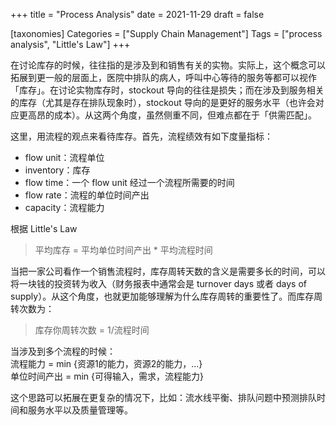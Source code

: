 +++
title = "Process Analysis"
date = 2021-11-29
draft = false

[taxonomies]
Categories = ["Supply Chain Management"]
Tags = ["process analysis", "Little's Law"]
+++

在讨论库存的时候，往往指的是涉及到和销售有关的实物。实际上，这个概念可以拓展到更一般的层面上，医院中排队的病人，呼叫中心等待的服务等都可以视作「库存」。在讨论实物库存时，stockout 导向的往往是损失；而在涉及到服务相关的库存（尤其是存在排队现象时），stockout 导向的是更好的服务水平（也许会对应更高昂的成本）。从这两个角度，虽然侧重不同，但难点都在于「供需匹配」。
<!-- more -->

这里，用流程的观点来看待库存。首先，流程绩效有如下度量指标：
- flow unit：流程单位
- inventory：库存
- flow time：一个 flow unit 经过一个流程所需要的时间
- flow rate：流程的单位时间产出
- capacity：流程能力

根据 Little's Law

> 平均库存 = 平均单位时间产出 * 平均流程时间

当把一家公司看作一个销售流程时，库存周转天数的含义是需要多长的时间，可以将一块钱的投资转为收入（财务报表中通常会是 turnover days 或者 days of supply）。从这个角度，也就更加能够理解为什么库存周转的重要性了。而库存周转次数为：
> 库存你周转次数 = 1/流程时间

当涉及到多个流程的时候：  
流程能力 = min {资源1的能力，资源2的能力，...}  
单位时间产出 = min {可得输入，需求，流程能力}

这个思路可以拓展在更复杂的情况下，比如：流水线平衡、排队问题中预测排队时间和服务水平以及质量管理等。